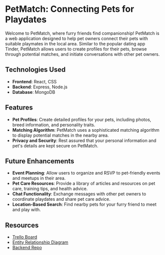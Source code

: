 # PetMatch: Connecting Pets for Playdates

Welcome to PetMatch, where furry friends find companionship! PetMatch is a web application designed to help pet owners connect their pets with suitable playmates in the local area. Similar to the popular dating app Tinder, PetMatch allows users to create profiles for their pets, browse through potential matches, and initiate conversations with other pet owners.

## Technologies Used

- **Frontend**: React, CSS
- **Backend**: Express, Node.js
- **Database**: MongoDB

## Features

- **Pet Profiles**: Create detailed profiles for your pets, including photos, breed information, and personality traits.
- **Matching Algorithm**: PetMatch uses a sophisticated matching algorithm to display potential matches in the nearby area.
- **Privacy and Security**: Rest assured that your personal information and pet's details are kept secure on PetMatch.

## Future Enhancements

- **Event Planning**: Allow users to organize and RSVP to pet-friendly events and meetups in their area.
- **Pet Care Resources**: Provide a library of articles and resources on pet care, training tips, and health advice.
- **Chat Functionality**: Exchange messages with other pet owners to coordinate playdates and share pet care advice.
- **Location-Based Search**: Find nearby pets for your furry friend to meet and play with.

## Resources

- [Trello Board](https://trello.com/b/0Hqs7q0c/petmatch)
- [Entity Relationship Diagram](https://lucid.app/lucidchart/9a63b2e2-4c98-485e-90a5-fa74afb23a7a/edit?invitationId=inv_cea8f306-f24d-4a89-8466-e5243f472d39)
- [Backend Repo](https://github.com/NathanielSimmons/PetMatch_Backend)